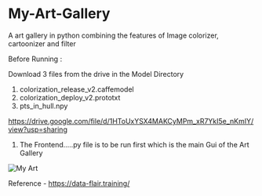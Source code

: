 # My-Art-Gallery
A art gallery in python combining the features of Image colorizer, cartoonizer and filter

Before Running :

Download 3 files from the drive in the Model Directory 

1. colorization_release_v2.caffemodel
2. colorization_deploy_v2.prototxt
3. pts_in_hull.npy

https://drive.google.com/file/d/1HToUxYSX4MAKCyMPm_xR7YkI5e_nKmIY/view?usp=sharing

1. The Frontend.....py file is to be run first which is the main Gui of the Art Gallery

![My Art](https://user-images.githubusercontent.com/84491010/200649657-3ce1ceab-23fe-480e-a54d-7adf3818671d.jpg)


Reference - https://data-flair.training/
